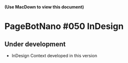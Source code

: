 **(Use MacDown to view this document)**

# PageBotNano #050 InDesign

## Under development

* InDesign Context developed in this version